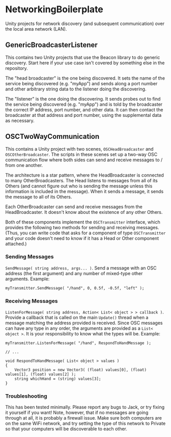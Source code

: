 # NetworkingBoilerplate
Unity projects for network discovery (and subsequent communication) over the local area network (LAN).




## GenericBroadcasterListener
This contains two Unity projects that use the Beacon library to do generic discovery. Start here if your use case isn't covered by something else in the repository.

The "head broadcaster" is the one being discovered. It sets the name of the service being discovered (e.g. "myApp") and sends along a port number and other arbitrary string data to the listener doing the discovering.

The "listener" is the one doing the discovering. It sends probes out to find the service being discovered (e.g. "myApp") and is told by the broadcaster the correct IP address, port number, and other data. It can then contact the broadcaster at that address and port number, using the supplemental data as necessary.



## OSCTwoWayCommunication
This contains a Unity project with two scenes, `OSCHeadBroadcaster` and `OSCOtherBroadcaster`. The scripts in these scenes set up a two-way OSC communication flow where both sides can send and receive messages to / from one another.

The architecture is a star pattern, where the HeadBroadcaster is connected to many OtherBroadcasters. The Head listens to messages from all of its Others (and cannot figure out who is sending the message unless this information is included in the message). When it sends a message, it sends the message to all of its Others.

Each OtherBroadcaster can send and receive messages from the HeadBroadcaster. It doesn't know about the existence of any other Others.

Both of these components implement the `OSCTransmitter` interface, which provides the following two methods for sending and receiving messages. (Thus, you can write code that asks for a component of type `OSCTransmitter` and your code doesn't need to know if it has a Head or Other component attached.)

### Sending Messages
`SendMessage( string address, args... )`. Send a message with an OSC address (the first argument) and any number of mixed-type other arguments. Example:

```
myTransmitter.SendMessage( "/hand", 0, 0.5f, -0.5f, "left" );
```

### Receiving Messages
`ListenForMessage( string address, Action< List< object > > callback )`. Provide a callback that is called on the main `Update()` thread when a message matching the address provided is received. Since OSC messages can have any type in any order, the arguments are provided as a `List< object >`. It is your responsibility to know what the types will be. Example:

```
myTransmitter.ListenForMessage( "/hand", RespondToHandMessage );

// ...

void RespondToHandMessage( List< object > values )
{
    Vector3 position = new Vector3( (float) values[0], (float) values[1], (float) values[2] );
    string whichHand = (string) values[3];
}
```


### Troubleshooting
This has been tested minimally. Please report any bugs to Jack, or try fixing it yourself if you want! Note, however, that if no messages are going through at all, it is probably a firewall issue. Make sure both computers are on the same WiFi network, and try setting the type of this network to Private so that your computers will be discoverable to each other.
